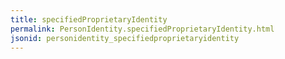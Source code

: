 ```yaml
---
title: specifiedProprietaryIdentity
permalink: PersonIdentity.specifiedProprietaryIdentity.html
jsonid: personidentity_specifiedproprietaryidentity
---
```

